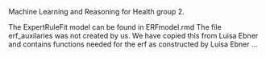 Machine Learning and Reasoning for Health group 2.

The ExpertRuleFit model can be found in ERFmodel.rmd
The file erf_auxilaries was not created by us. We have copied this from Luisa Ebner and contains functions needed for the erf as constructed by Luisa Ebner
...
